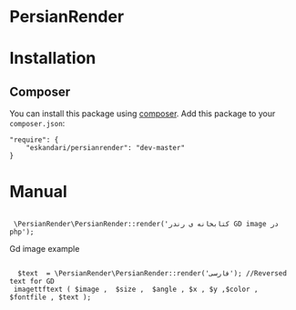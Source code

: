 # PersianRender


# Installation

## Composer

You can install this package using [composer](https://getcomposer.org). Add this package to your `composer.json`:  

```
"require": {
	"eskandari/persianrender": "dev-master"
}
```

# Manual

```

 \PersianRender\PersianRender::render('کتابخانه ی رندر GD image در php');

```

Gd image example
```

  $text  = \PersianRender\PersianRender::render('فارسی'); //Reversed text for GD
 imagettftext ( $image ,  $size ,  $angle , $x , $y ,$color , $fontfile , $text );
  
```
